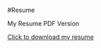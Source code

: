 #Resume 

My Resume PDF Version
<p><a href="../assets/files/Madhukar_Shrestha.pdf">Click to download my resume</a></p>
